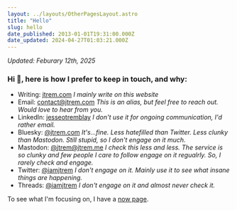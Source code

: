 ```yaml
---
layout: ../layouts/OtherPagesLayout.astro
title: "Hello"
slug: hello
date_published: 2013-01-01T19:31:00.000Z
date_updated: 2024-04-27T01:03:21.000Z
---
```

*Updated: Feburary 12th, 2025*

### Hi 👋, here is how I prefer to keep in touch, and why:
- Writing: [jtrem.com](https://jtrem.com) *I mainly write on this website*
- Email: [contact@jtrem.com](mailto:contact@jtrem.com) *This is an alias, but feel free to reach out. Would love to hear from you.*
- LinkedIn: [jesseotremblay](https://www.linkedin.com/in/jesseotremblay/) *I don't use it for ongoing communication, I'd rather email.*
- Bluesky: [@jtrem.com](https://bsky.app/profile/jtrem.com) *It's...fine. Less hatefilled than Twitter. Less clunky than Mastodon. Still stupid, so I don't engage on it much.*
- Mastodon: [@jtrem@jtrem.me](https://jtrem.me/@jesse) *I check this less and less. The service is so clunky and few people I care to follow engage on it regualrly. So, I rarely check and engage.*
- Twitter: [@iamjtrem](https://twitter.com/iamjtrem) *I don't engage on it. Mainly use it to see what insane things are happening.*
- Threads: [@iamjtrem](https://www.threads.net/@iamjtrem) *I don't engage on it and almost never check it.*

To see what I'm focusing on, I have a [now page](https://jtrem.com/now).
